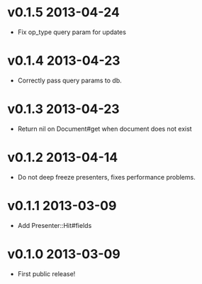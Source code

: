 # v0.1.5 2013-04-24

* Fix op_type query param for updates

# v0.1.4 2013-04-23

* Correctly pass query params to db.

# v0.1.3 2013-04-23

* Return nil on Document#get when document does not exist

# v0.1.2 2013-04-14

* Do not deep freeze presenters, fixes performance problems.

# v0.1.1 2013-03-09

* Add Presenter::Hit#fields

# v0.1.0 2013-03-09

* First public release!
